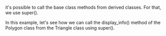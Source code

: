 it's possible to call the base class methods from derived classes. For that, we use super().

In this example, let's see how we can call the display_info() method of the Polygon class from the Triangle class using super().

